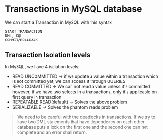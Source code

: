 # Transactions in MySQL database

We can start a Transaction in MySQL with this syntax

```roomsql
START TRANSACTION
DML, DQL
COMMIT/ROLLBACK
```

## Transaction Isolation levels

In MySQL, we have 4 isolation levels:

* READ UNCOMMITTED -> if we update a value within a transaction which is not committed yet, we can access it through
  QUERIES
* READ COMMITTED -> We can not read a value unless it's committed however, if we have two selects in a transactions,
  only it's applicable on first query in transaction
* REPEATABLE READ(default) -> Solves the above problem
* SERIALIZABLE -> Solves the phantom reads problem

> We need to be careful with the deadlocks in transactions. If we try to have two DML statements that have dependency on
> each other database puts a lock on the first one and the second one can not complete and an error shall return.
